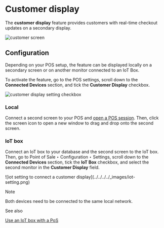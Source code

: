 # Customer display

The **customer display** feature provides customers with real-time checkout
updates on a secondary display.

![customer screen](../../../../_images/display.png)

## Configuration

Depending on your POS setup, the feature can be displayed locally on a
secondary screen or on another monitor connected to an IoT Box.

To activate the feature, go to the POS settings, scroll down to the
**Connected Devices** section, and tick the **Customer Display** checkbox.

![customer display setting checkbox](../../../../_images/feature-setting.png)

### Local

Connect a second screen to your POS and [open a POS
session](../../point_of_sale#pos-session-start). Then, click the screen
icon to open a new window to drag and drop onto the second screen.

### IoT box

Connect an IoT box to your database and the second screen to the IoT box.
Then, go to Point of Sale ‣ Configuration ‣ Settings, scroll down to the
**Connected Devices** section, tick the **IoT Box** checkbox, and select the
second monitor in the **Customer Display** field.

![iot setting to connect a customer display](../../../../_images/iot-
setting.png) <div class="alert alert-primary">
<p class="alert-title">
Note</p><p>Both devices need to be connected to the same local network.</p>
</div> <div class="alert alert-secondary">
<p class="alert-title">
See also</p><p><a href="../../../general/iot/config/pos">Use an IoT box with a PoS</a></p>
</div>

